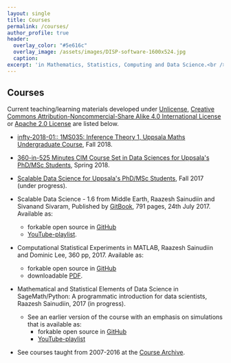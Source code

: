 ```yaml
---
layout: single
title: Courses
permalink: /courses/
author_profile: true
header:
  overlay_color: "#5e616c"
  overlay_image: /assets/images/DISP-software-1600x524.jpg
  caption: 
excerpt: 'in Mathematics, Statistics, Computing and Data Science.<br /><br /><br />'
---
```


## Courses 

Current teaching/learning materials developed under [Unlicense](https://en.wikipedia.org/wiki/Unlicense), [Creative Commons Attribution-Noncommercial-Share Alike 4.0 International License](https://creativecommons.org/licenses/by-nc-sa/4.0/) or [Apache 2.0 License](https://www.apache.org/licenses/LICENSE-2.0) are listed below.

* [infty-2018-01:: 1MS035: Inference Theory 1, Uppsala Maths Undergraduate Course](https://lamastex.github.io/scalable-data-science/infty/2018/01/), Fall 2018.

* [360-in-525 Minutes CIM Course Set in Data Sciences for Uppsala's PhD/MSc Students](https://lamastex.github.io/scalable-data-science/360-in-525/2018/), Spring 2018.

* [Scalable Data Science for Uppsala's PhD/MSc Students](https://lamastex.github.io/scalable-data-science), Fall 2017 (under progress).

* Scalable Data Science - 1.6 from Middle Earth, Raazesh Sainudiin and Sivanand Sivaram, Published by [GitBook](https://www.gitbook.com/book/lamastex/scalable-data-science/details), 791 pages, 24th July 2017. Available as:
  * forkable open source in [GitHub](https://github.com/lamastex/scalable-data-science)
  * [YouTube-playlist](https://www.youtube.com/playlist?list=PL_I1mOIPmfpb0qGlLCQgjhMd5gOwmB4Qj).


* Computational Statistical Experiments in MATLAB, Raazesh Sainudiin and Dominic Lee, 360 pp, 2017. Available as: 
  * forkable open source in [GitHub](https://github.com/lamastex/computational-statistical-experiments/tree/master/matlab/csebook) 
  * downloadable [PDF](https://github.com/lamastex/computational-statistical-experiments/raw/master/matlab/csebook/CSEBook.pdf).

* Mathematical and Statistical Elements of Data Science in SageMath/Python: A programmatic introduction for data scientists, Raazesh Sainudiin, 2017 (in progress).
  * See an earlier version of the course with an emphasis on simulations that is available as:
    * forkable open source in [GitHub](https://github.com/lamastex/computational-statistical-experiments/tree/master/sageMath/MonteCarloMethods)
    * [YouTube-playlist](https://www.youtube.com/playlist?list=PL4DDB9E61C36E6DE6)

* See courses taught from 2007-2016 at the [Course Archive](http://lamastex.org/coursesAtUCIlamNZ.shtml). 
 





 
